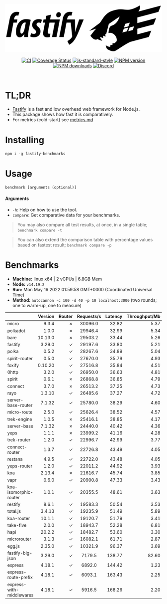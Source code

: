 <div align="center">
  <img src="https://github.com/fastify/graphics/raw/HEAD/fastify-landscape-outlined.svg" width="650" height="auto"/>
</div>

<div align="center">

[![CI](https://github.com/fastify/fastify/workflows/ci/badge.svg)](https://github.com/fastify/fastify/actions/workflows/ci.yml)
[![Coverage Status](https://coveralls.io/repos/github/fastify/fastify/badge.svg?branch=master)](https://coveralls.io/github/fastify/fastify?branch=master)
[![js-standard-style](https://img.shields.io/badge/code%20style-standard-brightgreen.svg?style=flat)](http://standardjs.com/)
[![NPM version](https://img.shields.io/npm/v/fastify.svg?style=flat)](https://www.npmjs.com/package/fastify)
[![NPM downloads](https://img.shields.io/npm/dm/fastify.svg?style=flat)](https://www.npmjs.com/package/fastify) [![Discord](https://img.shields.io/discord/725613461949906985)](https://discord.gg/fastify)

</div>
<br />

# TL;DR

* [Fastify](https://github.com/fastify/fastify) is a fast and low overhead web framework for Node.js.
* This package shows how fast it is comparatively.
* For metrics (cold-start) see [metrics.md](./METRICS.md)

# Installing

```
npm i -g fastify-benchmarks
```

# Usage

```
benchmark [arguments (optional)]
```

#### Arguments

* `-h`: Help on how to use the tool.
* `compare`: Get comparative data for your benchmarks.

> You may also compare all test results, at once, in a single table; `benchmark compare -t`

> You can also extend the comparison table with percentage values based on fastest result; `benchmark compare -p`
# Benchmarks

* __Machine:__ linux x64 | 2 vCPUs | 6.8GB Mem
* __Node:__ `v14.19.2`
* __Run:__ Mon May 16 2022 01:59:58 GMT+0000 (Coordinated Universal Time)
* __Method:__ `autocannon -c 100 -d 40 -p 10 localhost:3000` (two rounds; one to warm-up, one to measure)

|                          | Version | Router | Requests/s | Latency | Throughput/Mb |
| :--                      | --:     | --:    | :-:        | --:     | --:           |
| micro                    | 9.3.4   | ✗      | 30096.0    | 32.82   | 5.37          |
| polkadot                 | 1.0.0   | ✗      | 29946.4    | 32.99   | 5.34          |
| bare                     | 10.13.0 | ✗      | 29503.2    | 33.44   | 5.26          |
| fastify                  | 3.29.0  | ✓      | 29197.6    | 33.80   | 5.21          |
| polka                    | 0.5.2   | ✓      | 28267.6    | 34.89   | 5.04          |
| spirit-router            | 0.5.0   | ✓      | 27670.0    | 35.79   | 4.93          |
| foxify                   | 0.10.20 | ✓      | 27516.8    | 35.84   | 4.51          |
| 0http                    | 3.2.0   | ✓      | 26950.0    | 36.63   | 4.81          |
| spirit                   | 0.6.1   | ✗      | 26868.8    | 36.85   | 4.79          |
| connect                  | 3.7.0   | ✗      | 26513.2    | 37.25   | 4.73          |
| rayo                     | 1.3.10  | ✓      | 26485.6    | 37.27   | 4.72          |
| server-base-router       | 7.1.32  | ✓      | 25780.0    | 38.29   | 4.60          |
| micro-route              | 2.5.0   | ✓      | 25626.4    | 38.52   | 4.57          |
| trek-engine              | 1.0.5   | ✗      | 25416.1    | 38.85   | 4.17          |
| server-base              | 7.1.32  | ✗      | 24440.0    | 40.42   | 4.36          |
| yeps                     | 1.1.1   | ✗      | 23999.2    | 41.16   | 4.28          |
| trek-router              | 1.2.0   | ✓      | 22996.7    | 42.99   | 3.77          |
| connect-router           | 1.3.7   | ✓      | 22726.8    | 43.49   | 4.05          |
| restana                  | 4.9.5   | ✓      | 22722.0    | 43.48   | 4.05          |
| yeps-router              | 1.2.0   | ✓      | 22011.2    | 44.92   | 3.93          |
| koa                      | 2.13.4  | ✗      | 21616.7    | 45.74   | 3.85          |
| vapr                     | 0.6.0   | ✓      | 20900.8    | 47.33   | 3.43          |
| koa-isomorphic-router    | 1.0.1   | ✓      | 20355.5    | 48.61   | 3.63          |
| restify                  | 8.6.1   | ✓      | 19583.3    | 50.54   | 3.53          |
| total.js                 | 3.4.13  | ✓      | 19235.9    | 51.49   | 5.89          |
| koa-router               | 10.1.1  | ✓      | 19120.7    | 51.79   | 3.41          |
| take-five                | 2.0.0   | ✓      | 18943.7    | 52.28   | 6.81          |
| hapi                     | 20.2.2  | ✓      | 18482.7    | 53.60   | 3.30          |
| microrouter              | 3.1.3   | ✓      | 16082.1    | 61.71   | 2.87          |
| egg.js                   | 2.35.0  | ✓      | 10321.9    | 96.37   | 3.69          |
| fastify-big-json         | 3.29.0  | ✓      | 7179.5     | 138.77  | 82.60         |
| express                  | 4.18.1  | ✓      | 6892.0     | 144.42  | 1.23          |
| express-route-prefix     | 4.18.1  | ✓      | 6093.1     | 163.43  | 2.25          |
| express-with-middlewares | 4.18.1  | ✓      | 5916.5     | 168.26  | 2.20          |
